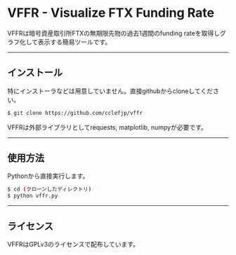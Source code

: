 # VFFR - Visualize FTX Funding Rate

VFFRは暗号資産取引所FTXの無期限先物の過去1週間のfunding rateを取得しグラフ化して表示する簡易ツールです。

---

## インストール

特にインストーラなどは用意していません。直接githubからcloneしてください。

```sh
$ git clone https://github.com/cclefjp/vffr
```

VFFRは外部ライブラリとしてrequests, matplotlib, numpyが必要です。

---

## 使用方法

Pythonから直接実行します。

```sh
$ cd (クローンしたディレクトリ)
$ python vffr.py
```

---

## ライセンス

VFFRはGPLv3のライセンスで配布しています。
